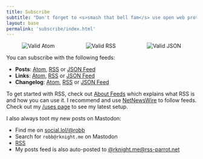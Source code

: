 ```yaml
---
title: Subscribe
subtitle: "Don't forget to <s>smash that bell fam</s> use open web protocols to get the latest updates"
layout: base
permalink: 'subscribe/index.html'
---
```


<div style="display: flex; align-items: center; justify-content: space-around;">
    <img src="/assets/img/buttons/valid-atom.png" alt="Valid Atom">
    <img src="/assets/img/buttons/valid-rss.png" alt="Valid RSS">
    <img src="/assets/img/buttons/valid-json.png" alt="Valid JSON">
</div>

You can subscribe with the following feeds:

- **Posts**: [Atom](/subscribe/posts/atom.xml), [RSS](/subscribe/posts/rss.xml) or [JSON Feed](/subscribe/posts/feed.json)
- **Links**: [Atom](/subscribe/links/atom.xml), [RSS](/subscribe/links/rss.xml) or [JSON Feed](/subscribe/links/feed.json)
- **Changelog**: [Atom](/subscribe/changelog/atom.xml), [RSS](/subscribe/changelog/rss.xml) or [JSON Feed](/subscribe/changelog/feed.json)

To get started with RSS, check out [About Feeds](https://aboutfeeds.com) which explains what RSS is and how you can use it. I recommend and use [NetNewsWire](https://netnewswire.com/) to follow feeds. Check out my [/uses page](/uses) to see my latest setup.

I also always toot my new posts on Mastodon:

- Find me on [social.lol/@robb](https://social.lol/@robb)
- Search for `robb@rknight.me` on Mastodon
- [RSS](https://social.lol/@robb.rss)
- My posts feed is also auto-posted to [@rknight.me@rss-parrot.net](https://rss-parrot.net/web/feeds/rknight.me)

